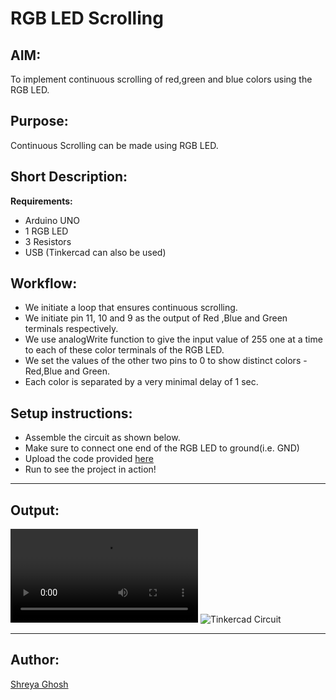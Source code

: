 # RGB LED Scrolling

## AIM:

To implement continuous scrolling of red,green and blue colors using the RGB LED.

## Purpose:

Continuous Scrolling can be made using RGB LED.

## Short Description:

**Requirements:**

- Arduino UNO
- 1 RGB LED
- 3 Resistors
- USB
  (Tinkercad can also be used)

## Workflow:

- We initiate a loop that ensures continuous scrolling.
- We initiate pin 11, 10 and 9 as the output of Red ,Blue and Green terminals respectively.
- We use analogWrite function to give the input value of 255 one at a time to each of these color terminals of the RGB LED.
- We set the values of the other two pins to 0 to show distinct colors - Red,Blue and Green.
- Each color is separated by a very minimal delay of 1 sec.

## Setup instructions:

- Assemble the circuit as shown below.
- Make sure to connect one end of the RGB LED to ground(i.e. GND)
- Upload the code provided [here](https://github.com/shreya024/IoT-Spot/blob/main/Arduino/RGB%20LED%20Scrolling/rgb_led_scrolling.ino)
- Run to see the project in action!

---

## Output:

![Simulation Video](https://github.com/shreya024/IoT-Spot/blob/main/Arduino/RGB%20LED%20Scrolling/Images/rgb_led_scrolling.mp4)
![Tinkercad Circuit](https://github.com/shreya024/IoT-Spot/blob/main/Arduino/RGB%20LED%20Scrolling/Images/rgb_led_scrolling.png)

---

## Author:

[Shreya Ghosh](https://github.com/shreya024)
